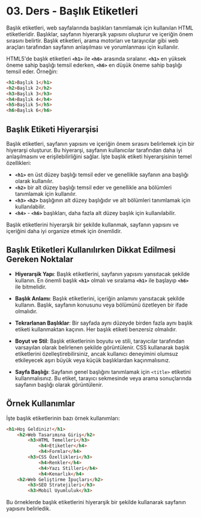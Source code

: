 # 03. Ders - Başlık Etiketleri

Başlık etiketleri, web sayfalarında başlıkları tanımlamak için kullanılan HTML etiketleridir. Başlıklar, sayfanın hiyerarşik yapısını oluşturur ve içeriğin önem sırasını belirtir. Başlık etiketleri, arama motorları ve tarayıcılar gibi web araçları tarafından sayfanın anlaşılması ve yorumlanması için kullanılır.

HTML5'de başlık etiketleri **`<h1>`** ile **`<h6>`** arasında sıralanır. **`<h1>`** en yüksek öneme sahip başlığı temsil ederken, **`<h6>`** en düşük öneme sahip başlığı temsil eder. Örneğin:

~~~ HTML
<h1>Başlık 1</h1>
<h2>Başlık 2</h2>
<h3>Başlık 3</h3>
<h4>Başlık 4</h4>
<h5>Başlık 5</h5>
<h6>Başlık 6</h6>
~~~

## Başlık Etiketi Hiyerarşisi

Başlık etiketleri, sayfanın yapısını ve içeriğin önem sırasını belirlemek için bir hiyerarşi oluşturur. Bu hiyerarşi, sayfanın kullanıcılar tarafından daha iyi anlaşılmasını ve erişilebilirliğini sağlar. İşte başlık etiketi hiyerarşisinin temel özellikleri:

* **`<h1>`** en üst düzey başlığı temsil eder ve genellikle sayfanın ana başlığı olarak kullanılır.
* **`<h2>`** bir alt düzey başlığı temsil eder ve genellikle ana bölümleri tanımlamak için kullanılır.
* **`<h3>`** **`<h2>`** başlığının alt düzey başlığıdır ve alt bölümleri tanımlamak için kullanılabilir.
* **`<h4>`** - **`<h6>`** başlıkları, daha fazla alt düzey başlık için kullanılabilir.

Başlık etiketlerini hiyerarşik bir şekilde kullanmak, sayfanın yapısını ve içeriğini daha iyi organize etmek için önemlidir.

## Başlık Etiketleri Kullanılırken Dikkat Edilmesi Gereken Noktalar

* **Hiyerarşik Yapı**: Başlık etiketlerini, sayfanın yapısını yansıtacak şekilde kullanın. En önemli başlık **`<h1>`** olmalı ve sıralama **`<h1>`** ile başlayıp **`<h6>`** ile bitmelidir.

* **Başlık Anlamı**: Başlık etiketlerini, içeriğin anlamını yansıtacak şekilde kullanın. Başlık, sayfanın konusunu veya bölümünü özetleyen bir ifade olmalıdır.

* **Tekrarlanan Başlıklar**: Bir sayfada aynı düzeyde birden fazla aynı başlık etiketi kullanmaktan kaçının. Her başlık etiketi benzersiz olmalıdır.

* **Boyut ve Stil**: Başlık etiketlerinin boyutu ve stili, tarayıcılar tarafından varsayılan olarak belirlenen şekilde görüntülenir. CSS kullanarak başlık etiketlerini özelleştirebilirsiniz, ancak kullanıcı deneyimini olumsuz etkileyecek aşırı büyük veya küçük başlıklardan kaçınmalısınız.

* **Sayfa Başlığı**: Sayfanın genel başlığını tanımlamak için `<title>` etiketini kullanmalısınız. Bu etiket, tarayıcı sekmesinde veya arama sonuçlarında sayfanın başlığı olarak görüntülenir.

## Örnek Kullanımlar

İşte başlık etiketlerinin bazı örnek kullanımları:

~~~ HTML
<h1>Hoş Geldiniz!</h1>
    <h2>Web Tasarımına Giriş</h2>
        <h3>HTML Temelleri</h3>
            <h4>Etiketler</h4>
            <h4>Formlar</h4>
        <h3>CSS Özellikleri</h3>
            <h4>Renkler</h4>
            <h4>Yazı Stilleri</h4>
            <h4>Kenarlık</h4>
    <h2>Web Geliştirme İpuçları</h2>
        <h3>SEO Stratejileri</h3>
        <h3>Mobil Uyumluluk</h3>
~~~

Bu örneklerde başlık etiketlerini hiyerarşik bir şekilde kullanarak sayfanın yapısını belirledik.